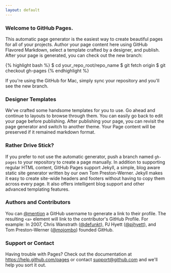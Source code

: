 ```yaml
---
layout: default
---
```


### Welcome to GitHub Pages.

This automatic page generator is the easiest way to create beautiful pages for all of your projects. Author your page content here using GitHub Flavored
Markdown, select a template crafted by a designer, and publish. After your page is generated, you can check out the new branch:

{% highlight bash %}
$ cd your_repo_root/repo_name
$ git fetch origin
$ git checkout gh-pages
{% endhighlight %}

If you're using the GitHub for Mac, simply sync your repository and you'll see the new branch.

### Designer Templates

We've crafted some handsome templates for you to use. Go ahead and continue to layouts to browse through them. You can easily go back to edit your page before
publishing. After publishing your page, you can revisit the page generator and switch to another theme. Your Page content will be preserved if it remained
markdown format.

### Rather Drive Stick?

If you prefer to not use the automatic generator, push a branch named <code>gh-pages</code> to your repository to create a page manually. In addition to
supporting regular HTML content, GitHub Pages support Jekyll, a simple, blog aware static site generator written by our own Tom Preston-Werner. Jekyll makes it
easy to create site-wide headers and footers without having to copy them across every page. It also offers intelligent blog support and other advanced
templating features.

### Authors and Contributors

You can <a href="https://github.com/blog/821" class="user-mention">@mention</a> a GitHub username to generate a link to their profile. The resulting
<code>&lt;a&gt;</code> element will link to the contributor's GitHub Profile. For example: In 2007, Chris Wanstrath (<a href="https://github.com/defunkt"
class="user-mention">@defunkt</a>), PJ Hyett (<a href="https://github.com/pjhyett" class="user-mention">@pjhyett</a>), and Tom Preston-Werner
(<a href="https://github.com/mojombo" class="user-mention">@mojombo</a>) founded GitHub.

### Support or Contact

Having trouble with Pages? Check out the documentation at <a href="https://help.github.com/pages">https://help.github.com/pages</a> or contact
<a href="mailto:support@github.com">support@github.com</a> and we'll help you sort it out.
